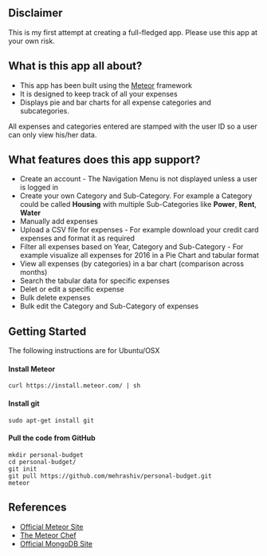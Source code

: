 ## Disclaimer
This is my first attempt at creating a full-fledged app. Please use this app at your own risk.

## What is this app all about?
* This app has been built using the [Meteor](https://www.meteor.com) framework
* It is designed to keep track of all your expenses
* Displays pie and bar charts for all expense categories and subcategories.

All expenses and categories entered are stamped with the user ID so a user can only view his/her data.

## What features does this app support?
* Create an account - The Navigation Menu is not displayed unless a user is logged in
* Create your own Category and Sub-Category. For example a Category could be called **Housing** with multiple Sub-Categories like **Power**, **Rent**, **Water**
* Manually add expenses
* Upload a CSV file for expenses - For example download your credit card expenses and format it as required
* Filter all expenses based on Year, Category and Sub-Category - For example visualize all expenses for 2016 in a Pie Chart and tabular format
* View all expenses (by categories) in a bar chart (comparison across months) 
* Search the tabular data for specific expenses
* Delet or edit a specific expense
* Bulk delete expenses
* Bulk edit the Category and Sub-Category of expenses

## Getting Started
The following instructions are for Ubuntu/OSX
#### Install Meteor
    curl https://install.meteor.com/ | sh
#### Install git
    sudo apt-get install git
#### Pull the code from GitHub
    mkdir personal-budget
    cd personal-budget/
    git init
    git pull https://github.com/mehrashiv/personal-budget.git
    meteor

## References
* [Official Meteor Site](https://www.meteor.com)
* [The Meteor Chef](https://themeteorchef.com)
* [Official MongoDB Site](https://www.mongodb.com)
